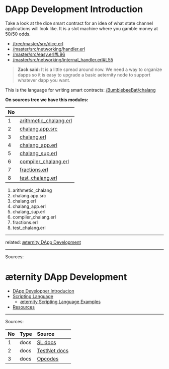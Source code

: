 # DApp Development Introduction

Take a look at the dice smart contract for an idea of what state channel
applications will look like. It is a slot machine where you gamble money
at 50/50 odds.

- [/tree/master/src/dice.erl](../../../../aeternity/testnet/tree/master/src/dice.erl)
- [/master/src/networking/handler.erl](../../../../aeternity/testnet/tree/master/src/networking/handler.erl#L104)
- [/master/src/easy.erl#L96](../../../../aeternity/testnet/tree/master/src/easy.erl#L96)
- [/master/src/networking/internal_handler.erl#L55](../../../../aeternity/testnet/tree/master/src/networking/internal_handler.erl#L55)

>**Zack said:**
>It is a little spread around now. We need a way to organize dapps so it
>is easy to upgrade a basic aeternity node to support whatever dapp you
>want.

This is the language for writing smart contracts:
[/BumblebeeBat/chalang](../../../../aeternity/chalang)

**On sources tree we have this modules:**

| No |                                                                                                       |
|:---|:------------------------------------------------------------------------------------------------------|
| 1  | [arithmetic_chalang.erl](../../../../aeternity/chalang/blob/master/src/arithmetic_chalang.erl) |
| 2  | [chalang.app.src](../../../../aeternity/chalang/blob/master/src/chalang.app.src)               |
| 3  | [chalang.erl](../../../../aeternity/chalang/blob/master/src/chalang.erl)                       |
| 4  | [chalang_app.erl](../../../../aeternity/chalang/blob/master/src/chalang_app.erl)               |
| 5  | [chalang_sup.erl](../../../../aeternity/chalang/blob/master/src/chalang_sup.erl)               |
| 6  | [compiler_chalang.erl](../../../../aeternity/chalang/blob/master/src/compiler_chalang.erl)     |
| 7  | [fractions.erl](../../../../aeternity/chalang/blob/master/src/fractions.erl)                   |
| 8  | [test_chalang.erl](../../../../aeternity/chalang/blob/master/src/test_chalang.erl)             |

1. arithmetic_chalang
2. chalang.app.src
3. chalang.erl
4. chalang_app.erl
5. chalang_sup.erl
6. compiler_chalang.erl
7. fractions.erl
8. test_chalang.erl

***

related: [æternity DApp Development](æternity-DApp-Development)

***

Sources:

æternity DApp Development
=========================

* [DApp Developper Introducion](æternity-DApp-Introducion)
* [Scripting Language](æternity-Scripting-Language)
  * [æternity Scripting Language Examples](æternity-Scripting-Language-Examples)
* [Resources](æternity-DApp-Developer-Resources)


***

Sources:

| No | Type | Source                                                          |
|:---|:-----|:----------------------------------------------------------------|
| 1  | docs | [SL docs](../../../../aeternity/chalang/blob/master/README.md)  |
| 2  | docs | [TestNet docs](../../../../aeternity/testnet/tree/master/docs/) |
| 3  | docs | [Opcodes](../../../../aeternity/chalang/blob/master/opcodes.md) |
